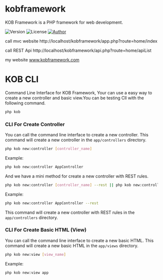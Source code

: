 # kobframework
KOB Framework is a PHP framework for web development.

![Version](https://img.shields.io/badge/version-1.0.1-blue.svg)
![License](https://img.shields.io/badge/license-MIT-blue.svg)
[![Author](https://img.shields.io/badge/author-Tavon_Seesenpila-green.svg)](https://facebook.com)

call mvc website
http://localhost/kobframework/app.php?route=home/index

call REST Api
http://localhost/kobframework/api.php?route=home/apiList

my website
www.kobframework.com

# KOB CLI

Command Line Interface for KOB Framework, Your can use a easy way to create a new controller and basic view.You can be testing ClI with the following command.
```bash
php kob
```
### CLI For Create Controller

You can call the command line interface to create a new controller.
This command will create a new controller in the `app/controllers` directory.

```bash
php kob new:controller [controller_name]
```
Example:
```bash
php kob new:controller AppController
```
And we have a mini method for create a new controller with REST rules.
```bash
php kob new:controller [controller_name] --rest || php kob new:controller [controller_name] -r
```
Example:
```bash
php kob new:controller AppController --rest
```
This command will create a new controller with REST rules in the `app/controllers` directory.

### CLI For Create Basic HTML (View)

You can call the command line interface to create a new basic HTML.
This command will create a new basic HTML in the `app/views` directory.

```bash
php kob new:view [view_name]
```
Example:
```bash
php kob new:view app
```